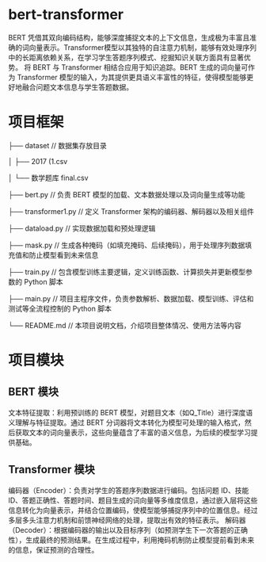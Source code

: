 # bert-transformer
<meta charset="UTF-8">
BERT 凭借其双向编码结构，能够深度捕捉文本的上下文信息，生成极为丰富且准确的词向量表示。Transformer模型以其独特的自注意力机制，能够有效处理序列中的长距离依赖关系，在学习学生答题序列模式、挖掘知识关联方面具有显著优势。
将 BERT 与 Transformer 相结合应用于知识追踪。BERT 生成的词向量可作为 Transformer 模型的输入，为其提供更具语义丰富性的特征，使得模型能够更好地融合问题文本信息与学生答题数据。

项目框架
===

├── dataset // 数据集存放目录

│ ├── 2017 (1.csv 

│ └── 数学题库 final.csv

├── bert.py // 负责 BERT 模型的加载、文本数据处理以及词向量生成等功能

├── transformer1.py // 定义 Transformer 架构的编码器、解码器以及相关组件

├── dataload.py // 实现数据加载和预处理逻辑

├── mask.py // 生成各种掩码（如填充掩码、后续掩码），用于处理序列数据填充值和防止模型看到未来信息

├── train.py // 包含模型训练主要逻辑，定义训练函数、计算损失并更新模型参数的 Python 脚本

├── main.py // 项目主程序文件，负责参数解析、数据加载、模型训练、评估和测试等全流程控制的 Python 脚本

└── README.md // 本项目说明文档，介绍项目整体情况、使用方法等内容
    
项目模块
==
BERT 模块
--
文本特征提取：利用预训练的 BERT 模型，对题目文本（如Q_Title）进行深度语义理解与特征提取。通过 BERT 分词器将文本转化为模型可处理的输入格式，然后获取文本的词向量表示，这些向量蕴含了丰富的语义信息，为后续的模型学习提供基础。

Transformer 模块
--
编码器（Encoder）：负责对学生的答题序列数据进行编码。包括问题 ID、技能 ID、答题正确性、答题时间、题目生成的词向量等多维度信息，通过嵌入层将这些信息转化为向量表示，并结合位置编码，使模型能够捕捉序列中的位置信息。经过多层多头注意力机制和前馈神经网络的处理，提取出有效的特征表示。
解码器（Decoder）：根据编码器的输出以及目标序列（如预测学生下一次答题的正确性），生成最终的预测结果。在生成过程中，利用掩码机制防止模型提前看到未来的信息，保证预测的合理性。
